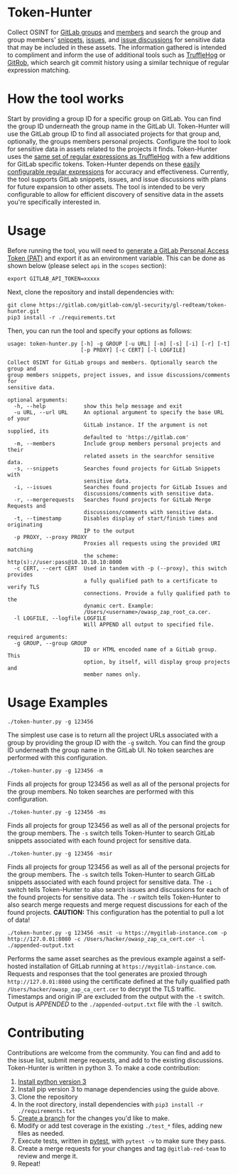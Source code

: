 # Token-Hunter

Collect OSINT for [GitLab groups](https://docs.gitlab.com/ee/user/group/) and [members](https://docs.gitlab.com/ee/user/project/members/#share-project-with-group) and search the group and group members' [snippets](https://docs.gitlab.com/ee/user/snippets.html), [issues](https://docs.gitlab.com/ee/user/project/issues/), and [issue discussions](https://docs.gitlab.com/ee/api/discussions.html#discussions-api) for sensitive data that may be included in these assets. The information gathered is intended to compliment and inform the use of additional tools such as [TruffleHog](https://github.com/dxa4481/truffleHog) or [GitRob](https://github.com/michenriksen/gitrob), which search git commit history using a similar technique of regular expression matching.  

# How the tool works

Start by providing a group ID for a specific group on GitLab.  You can find the group ID underneath the group name in the GitLab UI.  Token-Hunter will use the GitLab group ID to find all associated projects for that group and, optionally, the groups members personal projects.  Configure the tool to look for sensitive data in assets related to the projects it finds.  Token-Hunter uses the [same set of regular expressions as TruffleHog](https://github.com/dxa4481/truffleHogRegexes) with a few additions for GitLab specific tokens.  Token-Hunter depends on these [easily configurable regular expressions](https://gitlab.com/gitlab-com/gl-security/gl-redteam/token-hunter/blob/master/regexes.json) for accuracy and effectiveness.  Currently, the tool supports GitLab snippets, issues, and issue discussions with plans for future expansion to other assets.  The tool is intended to be very configurable to allow for efficient discovery of sensitive data in the assets you're specifically interested in.

# Usage

Before running the tool, you will need to [generate a GitLab Personal Access Token (PAT)](https://docs.gitlab.com/ee/user/profile/personal_access_tokens.html) and export it as an environment variable. This can be done as shown below (please select `api` in the `scopes` section):

```
export GITLAB_API_TOKEN=xxxxx
```

Next, clone the repository and install dependencies with:

```
git clone https://gitlab.com/gitlab-com/gl-security/gl-redteam/token-hunter.git
pip3 install -r ./requirements.txt
```

Then, you can run the tool and specify your options as follows:

```
usage: token-hunter.py [-h] -g GROUP [-u URL] [-m] [-s] [-i] [-r] [-t]
                       [-p PROXY] [-c CERT] [-l LOGFILE]

Collect OSINT for GitLab groups and members. Optionally search the group and
group members snippets, project issues, and issue discussions/comments for
sensitive data.

optional arguments:
  -h, --help            show this help message and exit
  -u URL, --url URL     An optional argument to specify the base URL of your
                        GitLab instance. If the argument is not supplied, its
                        defaulted to 'https://gitlab.com'
  -m, --members         Include group members personal projects and their
                        related assets in the searchfor sensitive data.
  -s, --snippets        Searches found projects for GitLab Snippets with
                        sensitive data.
  -i, --issues          Searches found projects for GitLab Issues and
                        discussions/comments with sensitive data.
  -r, --mergerequests   Searches found projects for GitLab Merge Requests and
                        discussions/comments with sensitive data.
  -t, --timestamp       Disables display of start/finish times and originating
                        IP to the output
  -p PROXY, --proxy PROXY
                        Proxies all requests using the provided URI matching
                        the scheme: http(s)://user:pass@10.10.10.10:8000
  -c CERT, --cert CERT  Used in tandem with -p (--proxy), this switch provides
                        a fully qualified path to a certificate to verify TLS
                        connections. Provide a fully qualified path to the
                        dynamic cert. Example:
                        /Users/<username>/owasp_zap_root_ca.cer.
  -l LOGFILE, --logfile LOGFILE
                        Will APPEND all output to specified file.

required arguments:
  -g GROUP, --group GROUP
                        ID or HTML encoded name of a GitLab group. This
                        option, by itself, will display group projects and
                        member names only.
```

# Usage Examples

`./token-hunter.py -g 123456`

The simplest use case is to return all the project URLs associated with a group by providing the group ID with the `-g` switch.  You can find the group ID underneath the group name in the GitLab UI.  No token searches are performed with this configuration.

`./token-hunter.py -g 123456 -m`

Finds all projects for group 123456 as well as all of the personal projects for the group members.  No token searches are performed with this configuration.

`./token-hunter.py -g 123456 -ms`

Finds all projects for group 123456 as well as all of the personal projects for the group members.  The `-s` switch tells Token-Hunter to search GitLab snippets associated with each found project for sensitive data.

`./token-hunter.py -g 123456 -msir`

Finds all projects for group 123456 as well as all of the personal projects for the group members.  The `-s` switch tells Token-Hunter to search GitLab snippets associated with each found project for sensitive data.  The `-i` switch tells Token-Hunter to also search issues and discussions  for each of the found projects for sensitive data.  The `-r` switch tells Token-Hunter to also search merge requests and merge request discussions for each of the found projects.  **CAUTION:** This configuration has the potential to pull a lot of data!

`./token-hunter.py -g 123456 -msit -u https://mygitlab-instance.com -p http://127.0.01:8080 -c /Users/hacker/owasp_zap_ca_cert.cer -l ./appended-output.txt`

Performs the same asset searches as the previous example against a self-hosted installation of GitLab running at `https://mygitlab-instance.com`.  Requests and responses that the tool generates are proxied through `http://127.0.01:8080` using the certificate defined at the fully qualified path `/Users/hacker/owasp_zap_ca_cert.cer` to decrypt the TLS traffic.  Timestamps and origin IP are excluded from the output with the `-t` switch.  Output is *APPENDED* to the `./appended-output.txt` file with the `-l` switch.

# Contributing

Contributions are welcome from the community.  You can find and add to the issue list, submit merge requests, and add to the existing discussions.  Token-Hunter is written in python 3.  To make a code contribution:

1. [Install python version 3](https://realpython.com/installing-python/)
1. Install pip version 3 to manage dependencies using the guide above.
1. Clone the repository
1. In the root directory, install dependencies with `pip3 install -r ./requirements.txt`
1. [Create a branch](https://docs.gitlab.com/ee/gitlab-basics/create-branch.html) for the changes you'd like to make.
1. Modify or add test coverage in the existing `./test_*` files, adding new files as needed.
1. Execute tests, written in [pytest](http://doc.pytest.org/), with `pytest -v` to make sure they pass.
1. Create a merge requests for your changes and tag `@gitlab-red-team` to review and merge it.
1. Repeat!
